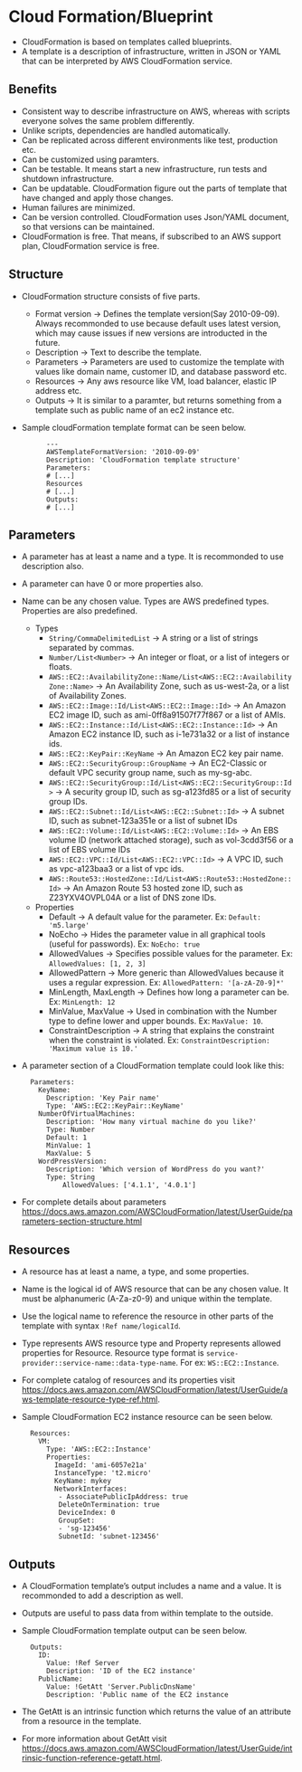 # Cloud Formation/Blueprint

- CloudFormation is based on templates called blueprints.
- A template is a description of infrastructure, written in JSON or YAML that can be interpreted by AWS CloudFormation service.

Benefits
-
- Consistent way to describe infrastructure on AWS, whereas with scripts everyone solves the same problem differently.
- Unlike scripts, dependencies are handled automatically.
- Can be replicated across different environments like test, production etc.
- Can be customized using paramters.
- Can be testable. It means start a new infrastructure, run tests and shutdown infrastructure.
- Can be updatable. CloudFormation figure out the parts of template that have changed and apply those changes.
- Human failures are minimized.
- Can be version controlled. CloudFormation uses Json/YAML document, so that versions can be maintained.
- CloudFormation is free. That means, if subscribed to an AWS support plan, CloudFormation service is free.

Structure
-
- CloudFormation structure consists of five parts.
  - Format version -> Defines the template version(Say 2010-09-09). Always recommonded to use because default uses latest version, which may cause issues if new versions are introducted in the future.
  - Description -> Text to describe the template.
  - Parameters -> Parameters are used to customize the template with values like domain name, customer ID, and database password etc.
  - Resources -> Any aws resource like VM, load balancer, elastic IP address etc.
  - Outputs -> It is similar to a paramter, but returns something from a template such as public name of an ec2 instance etc.
- Sample cloudFormation template format can be seen below.
  
			---
			AWSTemplateFormatVersion: '2010-09-09'
			Description: 'CloudFormation template structure'
			Parameters:
			# [...]
			Resources
			# [...]
			Outputs:
			# [...]  
		

Parameters
-
- A parameter has at least a name and a type. It is recommonded to use description also.
- A parameter can have 0 or more properties also.
- Name can be any chosen value. Types are AWS predefined types. Properties are also predefined.
  - Types
    - `String/CommaDelimitedList` -> A string or a list of strings separated by commas.
	- `Number/List<Number>` -> An integer or float, or a list of integers or floats.
	- `AWS::EC2::AvailabilityZone::Name/List<AWS::EC2::AvailabilityZone::Name>` -> An Availability Zone, such as us-west-2a, or a list of Availability Zones.
	- `AWS::EC2::Image::Id/List<AWS::EC2::Image::Id>` -> An Amazon EC2 image ID, such as ami-0ff8a91507f77f867 or a list of AMIs.
	- `AWS::EC2::Instance::Id/List<AWS::EC2::Instance::Id>` -> An Amazon EC2 instance ID, such as i-1e731a32 or a list of instance ids.
	- `AWS::EC2::KeyPair::KeyName` -> An Amazon EC2 key pair name.
	- `AWS::EC2::SecurityGroup::GroupName` -> An EC2-Classic or default VPC security group name, such as my-sg-abc.
	- `AWS::EC2::SecurityGroup::Id/List<AWS::EC2::SecurityGroup::Id>` -> A security group ID, such as sg-a123fd85 or a list of security group IDs.
	- `AWS::EC2::Subnet::Id/List<AWS::EC2::Subnet::Id>` -> A subnet ID, such as subnet-123a351e or a list of subnet IDs
	- `AWS::EC2::Volume::Id/List<AWS::EC2::Volume::Id>` -> An EBS volume ID (network attached storage), such as vol-3cdd3f56 or a list of EBS volume IDs
	- `AWS::EC2::VPC::Id/List<AWS::EC2::VPC::Id>` -> A VPC ID, such as vpc-a123baa3 or a list of vpc ids.
	- `AWS::Route53::HostedZone::Id/List<AWS::Route53::HostedZone::Id>` -> An Amazon Route 53 hosted zone ID, such as Z23YXV4OVPL04A or a list of DNS zone IDs.
  - Properties	
    - Default -> A default value for the parameter. Ex: `Default: 'm5.large'`
	- NoEcho -> Hides the parameter value in all graphical tools (useful for passwords). Ex: `NoEcho: true`
	- AllowedValues -> Specifies possible values for the parameter. Ex: `AllowedValues: [1, 2, 3]`
	- AllowedPattern -> More generic than AllowedValues because it uses a regular expression. Ex: `AllowedPattern: '[a-zA-Z0-9]*'`
	- MinLength, MaxLength -> Defines how long a parameter can be. Ex: `MinLength: 12`
	- MinValue, MaxValue -> Used in combination with the Number type to define lower and upper bounds. Ex: `MaxValue: 10`.
	- ConstraintDescription -> A string that explains the constraint when the constraint is violated. Ex: `ConstraintDescription: 'Maximum value is 10.'`
- A parameter section of a CloudFormation template could look like this:

		Parameters:
		  KeyName:
			Description: 'Key Pair name'
			Type: 'AWS::EC2::KeyPair::KeyName'
		  NumberOfVirtualMachines:
			Description: 'How many virtual machine do you like?'
			Type: Number
			Default: 1
			MinValue: 1
			MaxValue: 5
		  WordPressVersion:
			Description: 'Which version of WordPress do you want?'
			Type: String
		        AllowedValues: ['4.1.1', '4.0.1']

- For complete details about parameters https://docs.aws.amazon.com/AWSCloudFormation/latest/UserGuide/parameters-section-structure.html
 
Resources
-
- A resource has at least a name, a type, and some properties.
- Name is the logical id of AWS resource that can be any chosen value. It must be alphanumeric (A-Za-z0-9) and unique within the template.
- Use the logical name to reference the resource in other parts of the template with syntax `!Ref name/logicalId`.
- Type represents AWS resource type and Property represents allowed properties for Resource. Resource type format is `service-provider::service-name::data-type-name`. For ex: `WS::EC2::Instance`.
- For complete catalog of resources and its properties visit https://docs.aws.amazon.com/AWSCloudFormation/latest/UserGuide/aws-template-resource-type-ref.html.
- Sample CloudFormation EC2 instance resource can be seen below.

		Resources:
		  VM:
			Type: 'AWS::EC2::Instance'
			Properties:
			  ImageId: 'ami-6057e21a'
			  InstanceType: 't2.micro'
			  KeyName: mykey
			  NetworkInterfaces:
			   - AssociatePublicIpAddress: true
			   DeleteOnTermination: true
			   DeviceIndex: 0
			   GroupSet:
			   - 'sg-123456'
			   SubnetId: 'subnet-123456'

Outputs
-
- A CloudFormation template’s output includes a name and a value. It is recommonded to add a description as well. 
- Outputs are useful to pass data from within template to the outside.
- Sample CloudFormation template output can be seen below.

		Outputs:
		  ID:
			Value: !Ref Server
			Description: 'ID of the EC2 instance'
		  PublicName:
			Value: !GetAtt 'Server.PublicDnsName'
			Description: 'Public name of the EC2 instance

- The GetAtt is an intrinsic function which returns the value of an attribute from a resource in the template.
- For more information about GetAtt visit https://docs.aws.amazon.com/AWSCloudFormation/latest/UserGuide/intrinsic-function-reference-getatt.html.


